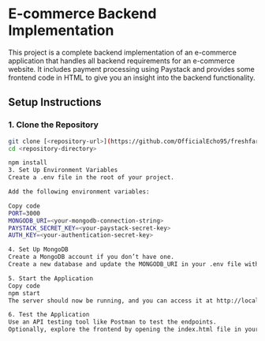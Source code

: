 # E-commerce Backend Implementation

This project is a complete backend implementation of an e-commerce application that handles all backend requirements for an e-commerce website. It includes payment processing using Paystack and provides some frontend code in HTML to give you an insight into the backend functionality.

## Setup Instructions

### 1. Clone the Repository
```bash
git clone [<repository-url>](https://github.com/OfficialEcho95/freshfarmproduce)
cd <repository-directory>

npm install
3. Set Up Environment Variables
Create a .env file in the root of your project.

Add the following environment variables:

Copy code
PORT=3000
MONGODB_URI=<your-mongodb-connection-string>
PAYSTACK_SECRET_KEY=<your-paystack-secret-key>
AUTH_KEY=<your-authentication-secret-key>

4. Set Up MongoDB
Create a MongoDB account if you don’t have one.
Create a new database and update the MONGODB_URI in your .env file with the connection string provided by MongoDB

5. Start the Application
Copy code
npm start
The server should now be running, and you can access it at http://localhost:3000.

6. Test the Application
Use an API testing tool like Postman to test the endpoints.
Optionally, explore the frontend by opening the index.html file in your browser.
